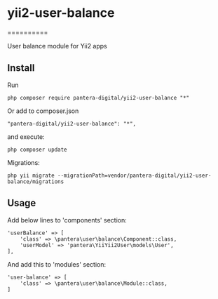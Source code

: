 # yii2-user-balance

==========

User balance module for Yii2 apps

Install
---------------------------------

Run

```
php composer require pantera-digital/yii2-user-balance "*"
```

Or add to composer.json

```
"pantera-digital/yii2-user-balance": "*",
```

and execute:

```
php composer update
```

Migrations:

```
php yii migrate --migrationPath=vendor/pantera-digital/yii2-user-balance/migrations
```

Usage
---------------------------------

Add below lines to 'components' section:

```
'userBalance' => [
    'class' => \pantera\user\balance\Component::class,
    'userModel' => 'pantera\YiiYii2User\models\User',
],
```
 
And add this to 'modules' section:

```
'user-balance' => [
    'class' => \pantera\user\balance\Module::class,
]
```
